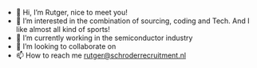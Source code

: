 - 👋 Hi, I’m Rutger, nice to meet you!
- 👀 I’m interested in the combination of sourcing, coding and Tech. And I like almost all kind of sports!
- 🌱 I’m currently working in the semiconductor industry
- 💞️ I’m looking to collaborate on 
- 📫 How to reach me rutger@schroderrecruitment.nl

<!---
Rutger1980/Rutger1980 is a ✨ special ✨ repository because its `README.md` (this file) appears on your GitHub profile.
You can click the Preview link to take a look at your changes.
--->
